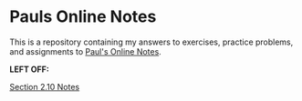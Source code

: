 # Pauls Online Notes

This is a repository containing my answers to exercises, practice problems, and
assignments to [Paul's Online Notes](https://tutorial.math.lamar.edu/).

**LEFT OFF:**

[Section 2.10 Notes](https://tutorial.math.lamar.edu/Classes/Alg/SolveRadicalEqns.aspx)
